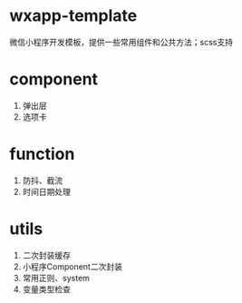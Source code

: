 # wxapp-template
微信小程序开发模板，提供一些常用组件和公共方法；scss支持

# component
1. 弹出层
2. 选项卡

# function
1. 防抖、截流
2. 时间日期处理

# utils
1. 二次封装缓存
2. 小程序Component二次封装
3. 常用正则、system
4. 变量类型检查